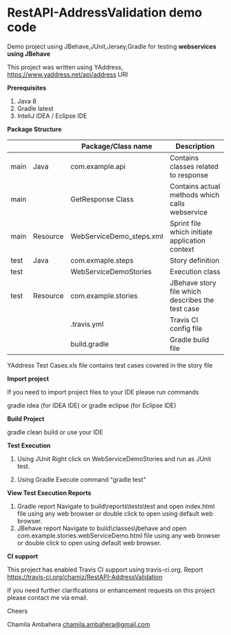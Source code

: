 # RestAPI-AddressValidation demo code
Demo project using JBehave,JUnit,Jersey,Gradle for testing **webservices using JBehave**

This project was written using YAddress, https://www.yaddress.net/api/address  URI

**Prerequisites**
1. Java 8 
2. Gradle latest
3. InteliJ IDEA / Eclipse IDE

**Package Structure**

|    |          |Package/Class name       | Description                                      |
|----|----------|--------------------------|-------------------------------------------------|
|main| Java     | com.example.api          | Contains classes related to response            |
|main|          | GetResponse Class        | Contains actual methods which calls webservice  |
|main| Resource | WebServiceDemo_steps.xml | Sprint file which initiate application context  |
|test| Java     | com.exmaple.steps        | Story definition                                |  
|test|          | WebServiceDemoStories    | Execution class                                 | 
|test| Resource | com.example.stories      | JBehave story file which describes the test case|
|    |          |.travis.yml               | Travis CI config file                           |
|    |          | build.gradle             | Gradle build file                               |

YAddress Test Cases.xls file contains test cases covered in the story file



**Import project**

If you need to import project files to your IDE please run commands

gradle idea (for IDEA IDE) or
gradle eclipse (for Eclipse IDE)


**Build Project**

gradle clean build or use your IDE


**Test Execution**

1. Using JUnit
Right click on WebServiceDemoStories and run as JUnit test.

2. Using Gradle
Execute command "gradle test"


**View Test Execution Reports**

1. Gradle report
    Navigate to build\reports\tests\test and open index.html file using any web browser or double click to open using default web browser.
2. JBehave report
    Navigate to build\classes\jbehave and open com.example.stories.webServiceDemo.html file using any web browser or double click to open using default web browser. 


**CI support**

This project has enabled Travis CI support using travis-ci.org. Report
https://travis-ci.org/chamiz/RestAPI-AddressValidation


 
If you need further clarifications or enhancement requests on this project please contact me via email.

Cheers

Chamila Ambahera
chamila.ambahera@gmail.com
